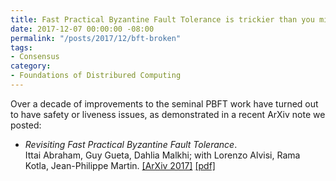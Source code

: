 ```yaml
---
title: Fast Practical Byzantine Fault Tolerance is trickier than you might think
date: 2017-12-07 00:00:00 -08:00
permalink: "/posts/2017/12/bft-broken"
tags:
- Consensus
category:
- Foundations of Distribured Computing
---
```


Over a decade of improvements to the seminal PBFT work have turned out to have safety or liveness issues, as demonstrated in a recent ArXiv note we posted:

-   _Revisiting Fast Practical Byzantine Fault Tolerance_.  
    Ittai Abraham, Guy Gueta, Dahlia Malkhi; with Lorenzo Alvisi, Rama Kotla, Jean-Philippe Martin. [[ArXiv 2017]](http://arxiv.org/abs/1712.01367) [[pdf]](https://dahliamalkhi.files.wordpress.com/2017/12/revisit-fast-practical-arxiv20172.pdf "revisit-fast-practical-arxiv2017")
